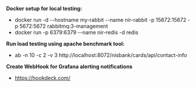 **Docker setup for local testing:**
- docker run -d --hostname my-rabbit --name nir-rabbit -p 15672:15672 -p 5672:5672 rabbitmq:3-management
- docker run -p 6379:6379 --name nir-redis -d redis

**Run load testing using apache benchmark tool:**
- ab -n 10 -c 2 -v 3 http://localhost:8072/nisbank/cards/api/contact-info

**Create WebHook for Grafana alerting notifications**
- https://hookdeck.com/